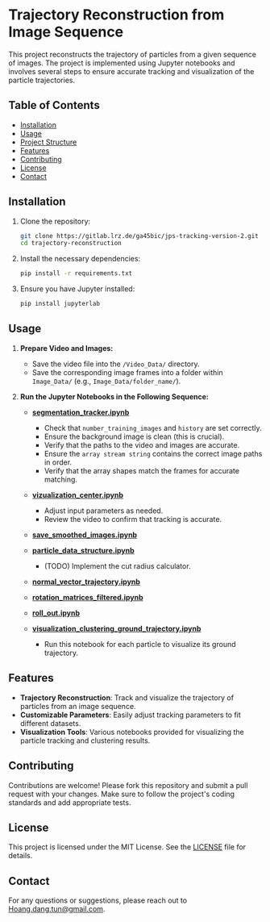 # Trajectory Reconstruction from Image Sequence

This project reconstructs the trajectory of particles from a given sequence of images. The project is implemented using Jupyter notebooks and involves several steps to ensure accurate tracking and visualization of the particle trajectories.

## Table of Contents
- [Installation](#installation)
- [Usage](#usage)
- [Project Structure](#project-structure)
- [Features](#features)
- [Contributing](#contributing)
- [License](#license)
- [Contact](#contact)

## Installation

1. Clone the repository:
    ```bash
    git clone https://gitlab.lrz.de/ga45bic/jps-tracking-version-2.git
    cd trajectory-reconstruction
    ```

2. Install the necessary dependencies:
    ```bash
    pip install -r requirements.txt
    ```

3. Ensure you have Jupyter installed:
    ```bash
    pip install jupyterlab
    ```

## Usage

1. **Prepare Video and Images:**
    - Save the video file into the `/Video_Data/` directory.
    - Save the corresponding image frames into a folder within `Image_Data/` (e.g., `Image_Data/folder_name/`).

2. **Run the Jupyter Notebooks in the Following Sequence:**

    - **[segmentation_tracker.ipynb](segmentation_tracker.ipynb)**
        - Check that `number_training_images` and `history` are set correctly.
        - Ensure the background image is clean (this is crucial).
        - Verify that the paths to the video and images are accurate.
        - Ensure the `array stream string` contains the correct image paths in order.
        - Verify that the array shapes match the frames for accurate matching.

    - **[vizualization_center.ipynb](vizualization_center.ipynb)**
        - Adjust input parameters as needed.
        - Review the video to confirm that tracking is accurate.

    - **[save_smoothed_images.ipynb](save_smoothed_images.ipynb)**

    - **[particle_data_structure.ipynb](particle_data_structure.ipynb)**
        - (TODO) Implement the cut radius calculator.

    - **[normal_vector_trajectory.ipynb](normal_vector_trajectory.ipynb)**

    - **[rotation_matrices_filtered.ipynb](rotation_matrices_filtered.ipynb)**

    - **[roll_out.ipynb](roll_out.ipynb)**

    - **[visualization_clustering_ground_trajectory.ipynb](visualization_clustering_ground_trajectory.ipynb)**
        - Run this notebook for each particle to visualize its ground trajectory.


## Features

- **Trajectory Reconstruction**: Track and visualize the trajectory of particles from an image sequence.
- **Customizable Parameters**: Easily adjust tracking parameters to fit different datasets.
- **Visualization Tools**: Various notebooks provided for visualizing the particle tracking and clustering results.

## Contributing

Contributions are welcome! Please fork this repository and submit a pull request with your changes. Make sure to follow the project's coding standards and add appropriate tests.

## License

This project is licensed under the MIT License. See the [LICENSE](LICENSE) file for details.

## Contact

For any questions or suggestions, please reach out to [Hoang.dang.tun@gmail.com](mailto:Hoang.dang.tun@gmail.com).



